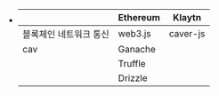 - |  | Ethereum | Klaytn |
  |--|--|--|
  | 블록체인 네트워크 통신|web3.js|caver-js|
  |cav   |Ganache||
  |   |Truffle|   |
  ||Drizzle||